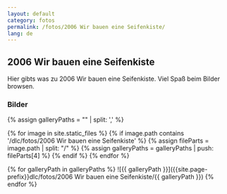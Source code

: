 ```yaml
---
layout: default
category: fotos
permalink: /fotos/2006 Wir bauen eine Seifenkiste/
lang: de
---
```


## 2006 Wir bauen eine Seifenkiste

Hier gibts was zu 2006 Wir bauen eine Seifenkiste. Viel Spaß beim Bilder browsen.

### Bilder
{% assign galleryPaths = "" | split: ',' %}

{% for image in site.static_files %}
{% if image.path contains '/dlc/fotos/2006 Wir bauen eine Seifenkiste' %}
        {% assign fileParts = image.path | split: "/" %}
        {% assign galleryPaths = galleryPaths | push: fileParts[4] %}
{% endif %}
{% endfor %}

{% for galleryPath in galleryPaths %}
![{{ galleryPath }}]({{site.page-prefix}}dlc/fotos/2006 Wir bauen eine Seifenkiste/{{ galleryPath }})
{% endfor %}
